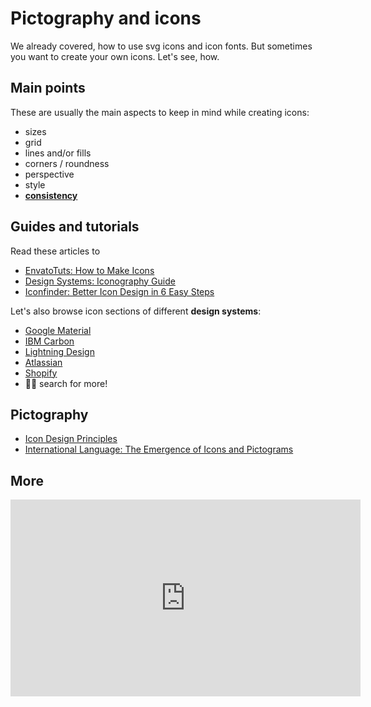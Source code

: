 # Pictography and icons

We already covered, how to use svg icons and icon fonts. But sometimes you want to create your own icons. Let's see, how.

## Main points

These are usually the main aspects to keep in mind while creating icons:

- sizes
- grid
- lines and/or fills
- corners / roundness
- perspective
- style
- [**consistency**](https://www.shutterstock.com/blog/tips-designing-consistent-icon-set)


## Guides and tutorials

Read these articles to 

- [EnvatoTuts: How to Make Icons](https://design.tutsplus.com/articles/how-to-make-icons--cms-32202)
- [Design Systems: Iconography Guide](https://www.designsystems.com/iconography-guide/)
- [Iconfinder: Better Icon Design in 6 Easy Steps](https://blog.iconfinder.com/better-icon-design-in-6-easy-steps-68a7c8fa0889)




Let's also browse icon sections of different **design systems**:

- [Google Material](https://design.tutsplus.com/articles/how-to-make-icons--cms-32202)
- [IBM Carbon](https://www.carbondesignsystem.com/guidelines/icons/usage/)
- [Lightning Design](https://www.lightningdesignsystem.com/guidelines/iconography/)
- [Atlassian](https://atlassian.design/foundations/iconography)
- [Shopify](https://polaris.shopify.com/design/icons#navigation)
- 🕵️‍♀️ search for more!


## Pictography

- [Icon Design Principles](https://www.youtube.com/watch?v=8Umttus5w48)
- [International Language: The Emergence of Icons and Pictograms](https://www.jotform.com/blog/the-emergence-icons-pictograms-58839/)

## More

<div class="video-responsive"><iframe width="560" height="315" src="https://www.youtube.com/embed/S9P7ob7Nx5I?start=990" title="YouTube video player" frameborder="0" allow="accelerometer; autoplay; clipboard-write; encrypted-media; gyroscope; picture-in-picture" allowfullscreen></iframe></div>
